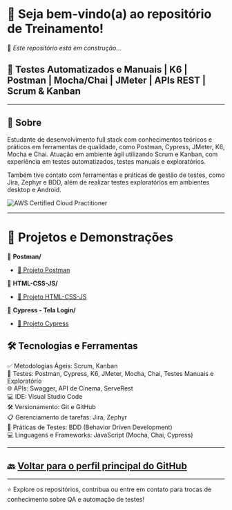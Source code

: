 # 👋 Seja bem-vindo(a) ao repositório de Treinamento!

🔧 *Este repositório está em construção...*

## 🎯 Testes Automatizados e Manuais | K6 | Postman | Mocha/Chai | JMeter | APIs REST | Scrum & Kanban

---

## 🚀 Sobre  
Estudante de desenvolvimento full stack com conhecimentos teóricos e práticos em ferramentas de qualidade, como Postman, Cypress, JMeter, K6, Mocha e Chai. Atuação em ambiente ágil utilizando Scrum e Kanban, com experiência em testes automatizados, testes manuais e exploratórios.

Também tive contato com ferramentas e práticas de gestão de testes, como Jira, Zephyr e BDD, além de realizar testes exploratórios em ambientes desktop e Android.

![AWS Certified Cloud Practitioner](https://img.shields.io/badge/AWS-Certified_Cloud_Practitioner-232F3E?logo=amazonaws&logoColor=FF9900)

---

# 📁 Projetos e Demonstrações

📁 **Postman/**

 - [🔗 Projeto Postman](https://github.com/EliSidneypb/Postman/blob/main/README.md)


📁 **HTML-CSS-JS/**

  - [🔗 Projeto HTML-CSS-JS](https://github.com/EliSidneypb/HTML-CSS-JAVASCRIPT)

📁 **Cypress - Tela Login/**

  - [🔗 Projeto Cypress](https://github.com/EliSidneypb/Cypress)




## 🛠️ Tecnologias e Ferramentas

✅ Metodologias Ágeis: Scrum, Kanban  
🧪 Testes: Postman, Cypress, K6, JMeter, Mocha, Chai, Testes Manuais e Exploratório  
🌐 APIs: Swagger, API de Cinema, ServeRest  
💻 IDE: Visual Studio Code  
🛠️ Versionamento: Git e GitHub  
📋 Gerenciamento de tarefas: Jira, Zephyr  
📝 Práticas de Testes: BDD (Behavior Driven Development)  
💻 Linguagens e Frameworks: JavaScript (Mocha, Chai, Cypress)

---

## 🔙 [Voltar para o perfil principal do GitHub](https://github.com/EliSidneypb)

---

⭐ Explore os repositórios, contribua ou entre em contato para trocas de conhecimento sobre QA e automação de testes!

